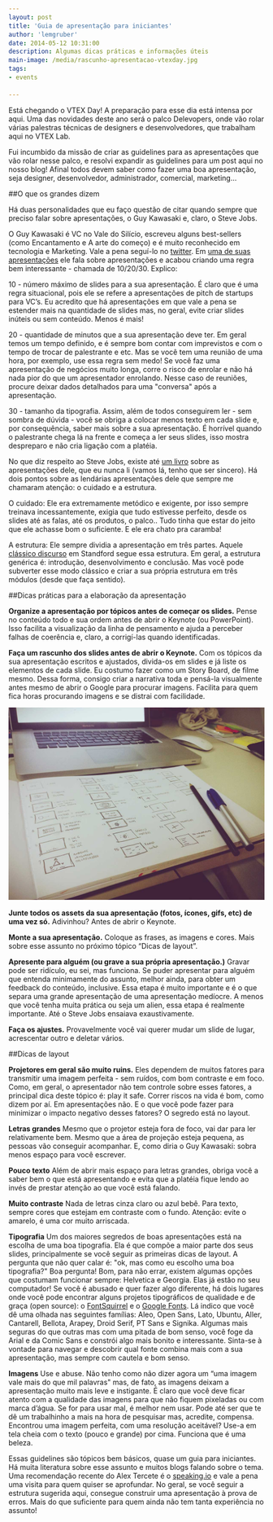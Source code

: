 ```yaml
---
layout: post
title: 'Guia de apresentação para iniciantes'
author: 'lemgruber'
date: 2014-05-12 10:31:00
description: Algumas dicas práticas e informações úteis
main-image: /media/rascunho-apresentacao-vtexday.jpg
tags: 
- events

---
```


Está chegando o VTEX Day! A preparação para esse dia está intensa por aqui. Uma das novidades deste ano será o palco Delevopers, onde vão rolar várias palestras técnicas de designers e desenvolvedores, que trabalham aqui no VTEX Lab.

Fui incumbido da missão de criar as guidelines para as apresentações que vão rolar nesse palco, e resolvi expandir as guidelines para um post aqui no nosso blog! Afinal todos devem saber como fazer uma boa apresentação, seja designer, desenvolvedor, administrador, comercial, marketing...

##O que os grandes dizem

Há duas personalidades que eu faço questão de citar quando sempre que preciso falar sobre apresentações, o Guy Kawasaki e, claro, o Steve Jobs.

O Guy Kawasaki é VC no Vale do Silício, escreveu alguns best-sellers (como Encantamento e A arte do começo) e é muito reconhecido em tecnologia e Marketing. Vale a pena seguí-lo no [twitter](http://twitter.com/GuyKawasaki). Em [uma de suas apresentações](https://www.youtube.com/watch?v=VKhEg79xLio) ele fala sobre apresentações e acabou criando uma regra bem interessante - chamada de 10/20/30. Explico:

10 - número máximo de slides para a sua apresentação. É claro que é uma regra situacional, pois ele se refere a apresentações de pitch de startups para VC’s. Eu acredito que há apresentações em que vale a pena se estender mais na quantidade de slides mas, no geral, evite criar slides inúteis ou sem conteúdo. Menos é mais!

20 - quantidade de minutos que a sua apresentação deve ter. Em geral temos um tempo definido, e é sempre bom contar com imprevistos e com o tempo de trocar de palestrante e etc. Mas se você tem uma reunião de uma hora, por exemplo, use essa regra sem medo! Se você faz uma apresentação de negócios muito longa, corre o risco de enrolar e não há nada pior do que um apresentador enrolando. Nesse caso de reuniões, procure deixar dados detalhados para uma "conversa" após a apresentação.

30 - tamanho da tipografia. Assim, além de todos conseguirem ler - sem sombra de dúvida - você se obriga a colocar menos texto em cada slide e, por consequência, saber mais sobre a sua apresentação. É horrível quando o palestrante chega lá na frente e começa a ler seus slides, isso mostra despreparo e não cria ligação com a platéia.

No que diz respeito ao Steve Jobs, existe até [um livro](http://www.livrariacultura.com.br/scripts/resenha/resenha.asp?nitem=22120503) sobre as apresentações dele, que eu nunca li (vamos lá, tenho que ser sincero). Há dois pontos sobre as lendárias apresentações dele que sempre me chamaram atenção: o cuidado e a estrutura.

O cuidado: Ele era extremamente metódico e exigente, por isso sempre treinava incessantemente, exigia que tudo estivesse perfeito, desde os slides até as falas, até os produtos, o palco.. Tudo tinha que estar do jeito que ele achasse bom o suficiente. E ele era chato pra caramba!

A estrutura: Ele sempre dividia a apresentação em três partes. Aquele [clássico discurso](https://www.youtube.com/watch?v=s9E6XfJPAMM) em Standford segue essa estrutura. Em geral, a estrutura genérica é: introdução, desenvolvimento e conclusão. Mas você pode subverter esse modo clássico e criar a sua própria estrutura em três módulos (desde que faça sentido).

##Dicas práticas para a elaboração da apresentação

**Organize a apresentação por tópicos antes de começar os slides.** Pense no conteúdo todo e sua ordem antes de abrir o Keynote (ou PowerPoint). Isso facilita a visualização da linha de pensamento e ajuda a perceber falhas de coerência e, claro, a corrigí-las quando identificadas.

**Faça um rascunho dos slides antes de abrir o Keynote.** Com os tópicos da sua apresentação escritos e ajustados, divida-os em slides e já liste os elementos de cada slide. Eu costumo fazer como um Story Board, de filme mesmo. Dessa forma, consigo criar a narrativa toda e pensá-la visualmente antes mesmo de abrir o Google para procurar imagens. Facilita para quem fica horas procurando imagens e se distrai com facilidade.

![Rascunhos](/media/rascunho-apresentacao-vtexday.jpg)

**Junte todos os assets da sua apresentação (fotos, ícones, gifs, etc) de uma vez só.** Adivinhou? Antes de abrir o Keynote.

**Monte a sua apresentação.** Coloque as frases, as imagens e cores. Mais sobre esse assunto no próximo tópico “Dicas de layout”.

**Apresente para alguém (ou grave a sua própria apresentação.)** Gravar pode ser ridículo, eu sei, mas funciona. Se puder apresentar para alguém que entenda minimamente do assunto, melhor ainda, para obter um feedback do conteúdo, inclusive. Essa etapa é muito importante e é o que separa uma grande apresentação de uma apresentação medíocre. A menos que você tenha muita prática ou seja um alien, essa etapa é realmente importante. Até o Steve Jobs ensaiava exaustivamente.

**Faça os ajustes.** Provavelmente você vai querer mudar um slide de lugar, acrescentar outro e deletar vários.

##Dicas de layout

**Projetores em geral são muito ruins.** Eles dependem de muitos fatores para transmitir uma imagem perfeita - sem ruídos, com bom contraste e em foco. Como, em geral, o apresentador não tem controle sobre esses fatores, a principal dica deste tópico é: play it safe. Correr riscos na vida é bom, como dizem por aí. Em apresentações não. E o que você pode fazer para minimizar o impacto negativo desses fatores? O segredo está no layout.

**Letras grandes** Mesmo que o projetor esteja fora de foco, vai dar para ler relativamente bem. Mesmo que a área de projeção esteja pequena, as pessoas vão conseguir acompanhar. E, como diria o Guy Kawasaki: sobra menos espaço para você escrever.

**Pouco texto** Além de abrir mais espaço para letras grandes, obriga você a saber bem o que está apresentando e evita que a platéia fique lendo ao invés de prestar atenção ao que você está falando.

**Muito contraste** Nada de letras cinza claro ou azul bebê. Para texto, sempre cores que estejam em contraste com o fundo. Atenção: evite o amarelo, é uma cor muito arriscada.

**Tipografia** Um dos maiores segredos de boas apresentações está na escolha de uma boa tipografia. Ela é que compõe a maior parte dos seus slides, principalmente se você seguir as primeiras dicas de layout. A pergunta que não quer calar é: "ok, mas como eu escolho uma boa tipografia?" Boa pergunta! Bom, para não errar, existem algumas opções que costumam funcionar sempre: Helvetica e Georgia. Elas já estão no seu computador! Se você é abusado e quer fazer algo diferente, há dois lugares onde você pode encontrar alguns projetos tipográficos de qualidade e de graça (open source): o [FontSquirrel](http://www.fontsquirrel.com/) e o [Google Fonts](http://www.google.com/fonts). Lá indico que você dê uma olhada nas seguintes famílias: Aleo, Open Sans, Lato, Ubuntu, Aller, Cantarell, Bellota, Arapey, Droid Serif, PT Sans e Signika. Algumas mais seguras do que outras mas com uma pitada de bom senso, você foge da Arial e da Comic Sans e constrói algo mais bonito e interessante. Sinta-se à vontade para navegar e descobrir qual fonte combina mais com a sua apresentação, mas sempre com cautela e bom senso.

**Imagens** Use e abuse. Não tenho como não dizer agora um “uma imagem vale mais do que mil palavras" mas, de fato, as imagens deixam a apresentação muito mais leve e instigante. É claro que você deve ficar atento com a qualidade das imagens para que não fiquem pixeladas ou com marca d’água. Se for para usar mal, é melhor nem usar. Pode até ser que te dê um trabalhinho a mais na hora de pesquisar mas, acredite, compensa. Encontrou uma imagem perfeita, com uma resolução aceitável? Use-a em tela cheia com o texto (pouco e grande) por cima. Funciona que é uma beleza.

Essas guidelines são tópicos bem básicos, quase um guia para iniciantes. Há muita literatura sobre esse assunto e muitos blogs falando sobre o tema. Uma recomendação recente do Alex Tercete é o [speaking.io](http://speaking.io/) e vale a pena uma visita para quem quiser se aprofundar. No geral, se você seguir a estrutura sugerida aqui, consegue construir uma apresentação à prova de erros. Mais do que suficiente para quem ainda não tem tanta experiência no assunto!